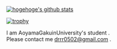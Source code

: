 [![hogehoge's github stats](https://github-readme-stats.vercel.app/api?username=renasami&hide=contribs&count_private=true&show_icons=true&theme=algolia)](https://github.com/renasami/)

<!---
[![Top used Langs](https://github-readme-stats.vercel.app/api/top-langs/?username=renasami&theme=tokyonight&hide=css,html&count_private=true)](https://github.com/renasami/)
--->
[![trophy](https://github-profile-trophy.vercel.app/?username=renasami&theme=tokyonight)](https://github.com/ryo-ma/github-profile-trophy)

I am AoyamaGakuinUniversity's student .<br>
Please contact me drrr0502@gmail.com .
<!---
renasami/renasami is a ✨ special ✨ repository because its `README.md` (this file) appears on your GitHub profile.
You can click the Preview link to take a look at your changes.
--->

